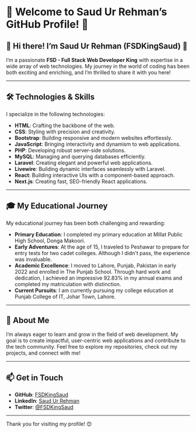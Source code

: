 # 🌟 Welcome to Saud Ur Rehman’s GitHub Profile! 🌟

## 👋 Hi there! I’m Saud Ur Rehman (FSDKingSaud) 👋

I’m a passionate **FSD - Full Stack Web Developer King** with expertise in a wide array of web technologies. My journey in the world of coding has been both exciting and enriching, and I’m thrilled to share it with you here!

---

## 🛠️ Technologies & Skills

I specialize in the following technologies:

- **HTML**: Crafting the backbone of the web.
- **CSS**: Styling with precision and creativity.
- **Bootstrap**: Building responsive and modern websites effortlessly.
- **JavaScript**: Bringing interactivity and dynamism to web applications.
- **PHP**: Developing robust server-side solutions.
- **MySQL**: Managing and querying databases efficiently.
- **Laravel**: Creating elegant and powerful web applications.
- **Livewire**: Building dynamic interfaces seamlessly with Laravel.
- **React**: Building interactive UIs with a component-based approach.
- **Next.js**: Creating fast, SEO-friendly React applications.

---

## 🎓 My Educational Journey

My educational journey has been both challenging and rewarding:

- **Primary Education**: I completed my primary education at Millat Public High School, Donga Makoori.
- **Early Adventures**: At the age of 15, I traveled to Peshawar to prepare for entry tests for two cadet colleges. Although I didn't pass, the experience was invaluable.
- **Academic Excellence**: I moved to Lahore, Punjab, Pakistan in early 2022 and enrolled in The Punjab School. Through hard work and dedication, I achieved an impressive 92.83% in my annual exams and completed my matriculation with distinction.
- **Current Pursuits**: I am currently pursuing my college education at Punjab College of IT, Johar Town, Lahore.

---

## 🌟 About Me

I’m always eager to learn and grow in the field of web development. My goal is to create impactful, user-centric web applications and contribute to the tech community. Feel free to explore my repositories, check out my projects, and connect with me!

---

## 📫 Get in Touch

- **GitHub**: [FSDKingSaud](https://github.com/FSDKingSaud)
- **LinkedIn**: [Saud Ur Rehman](https://www.linkedin.com/in/saud-ur-rehman)
- **Twitter**: [@FSDKingSaud](https://twitter.com/FSDKingSaud)

---

Thank you for visiting my profile! 😊
